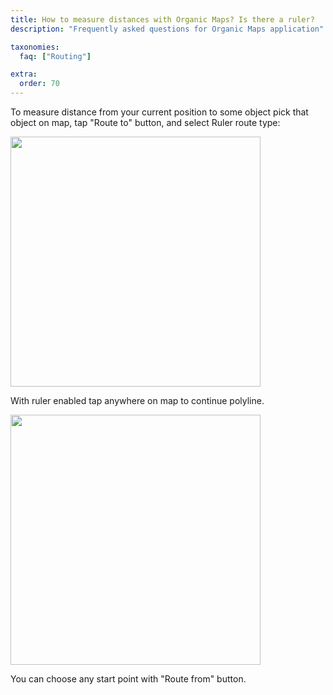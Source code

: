 ```yaml
---
title: How to measure distances with Organic Maps? Is there a ruler?
description: "Frequently asked questions for Organic Maps application"

taxonomies:
  faq: ["Routing"]

extra:
  order: 70
---
```


To measure distance from your current position to some object pick that object on map, tap "Route to" button, and select Ruler route type:

<img src="/faq/routing-07-ruler/ruler-type.jpg" width="400px"/>

With ruler enabled tap anywhere on map to continue polyline.

<img src="/faq/routing-07-ruler/ruler-line.jpg" width="400px"/>

You can choose any start point with "Route from" button.
